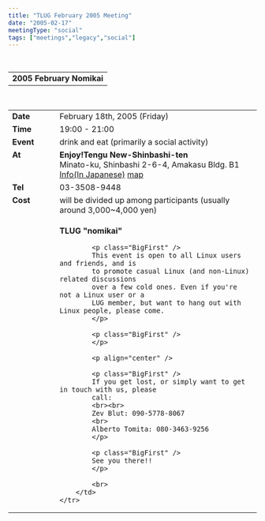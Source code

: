```yaml
---
title: "TLUG February 2005 Meeting"
date: "2005-02-17"
meetingType: "social"
tags: ["meetings","legacy","social"]
---
```


<br>

<table border="0" cellpadding="3" cellspacing="1" width="70%" /><tr>
		<td /><b>2005 February Nomikai</b></td></tr>
</table><br>

<table border="0" width="70%" cellpadding="1" cellspacing="1" />
	<tr />
		<td width="80" valign="top" /><b>Date</b></td>
		<td>February 18th, 2005 (Friday)<br></td>
	</tr>
	<tr />
		<td width="80" valign="top" /><b>Time</b></td>
		<td>19:00 - 21:00<br></td>
	</tr>
	<tr />
		<td width="80" valign="top" /><b>Event</b></td>
		<td>drink and eat (primarily a social activity)<br></td>
	</tr>
	<tr />
		<td width="80" valign="top" /><b>At</b></td>
		<td>
			<b>Enjoy!Tengu New-Shinbashi-ten</b><br>
       		Minato-ku, Shinbashi 2-6-4, Amakasu Bldg. B1<br>
			<a href="http://r.gnavi.co.jp/a115110/">Info(In Japanese)</a>
			<a href="http://r.gnavi.co.jp/a115110/map1.htm">map</a>
	   </td>
	</tr>
	<tr />
		<td width="80" valign="top" /><b>Tel</b></td>
		<td>03-3508-9448</td>
	</tr>
	<tr />
		<td width="80" valign="top" /><b>Cost</b></td>
		<td>will be divided up among participants
				 (usually around 3,000~4,000 yen)</td>
	</tr>
	<tr />
		<td width="80" valign="top" />&nbsp;</td>
		<td>
			<p>
			<b>TLUG "nomikai"</b>
			</p>

			<p class="BigFirst" />
			This event is open to all Linux users and friends, and is
			to promote casual Linux (and non-Linux) related discussions
			over a few cold ones. Even if you're not a Linux user or a
			LUG member, but want to hang out with Linux people, please come.
			</p>

			<p class="BigFirst" />
			</p>
			
			<p align="center" />

			<p class="BigFirst" />
			If you get lost, or simply want to get in touch with us, please
			call:
			<br><br>
			Zev Blut: 090-5778-8067
			<br>
			Alberto Tomita: 080-3463-9256
			</p>

			<p class="BigFirst" />
			See you there!!
			</p>

			<br>
		</td>
	</tr>


</table>
<br>
